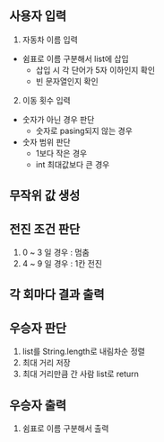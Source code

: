 ## 사용자 입력
1. 자동차 이름 입력
- 쉼표로 이름 구분해서 list에 삽입
	+ 삽입 시 각 단어가 5자 이하인지 확인
    + 빈 문자열인지 확인
2. 이동 횟수 입력
- 숫자가 아닌 경우 판단
	+ 숫자로 pasing되지 않는 경우
- 숫자 범위 판단
	+ 1보다 작은 경우
	+ int 최대값보다 큰 경우

## 무작위 값 생성

## 전진 조건 판단
1. 0 ~ 3 일 경우 : 멈춤
2. 4 ~ 9 일 경우 : 1칸 전진  

## 각 회마다 결과 출력

## 우승자 판단
1. list를 String.length로 내림차순 정렬
2. 최대 거리 저장
3. 최대 거리만큼 간 사람 list로 return

## 우승자 출력
1. 쉼표로 이름 구분해서 출력
